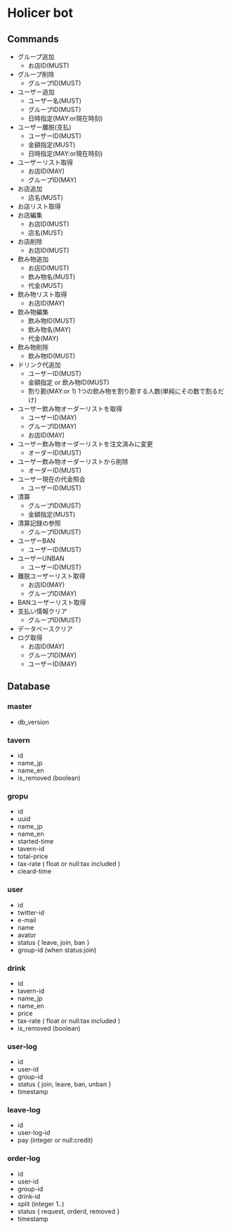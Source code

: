# Holicer bot

## Commands

- グループ追加
    * お店ID(MUST)
- グループ削除
    * グループID(MUST)
- ユーザー追加
    * ユーザー名(MUST)
    * グループID(MUST)
    * 日時指定(MAY:or現在時刻)
- ユーザー離脱(支払)
    * ユーザーID(MUST)
    * 金額指定(MUST)
    * 日時指定(MAY:or現在時刻)
- ユーザーリスト取得
    * お店ID(MAY)
    * グループID(MAY)
- お店追加
    * 店名(MUST)
- お店リスト取得
- お店編集
    * お店ID(MUST)
    * 店名(MUST)
- お店削除
    * お店ID(MUST)
- 飲み物追加
    * お店ID(MUST)
    * 飲み物名(MUST)
    * 代金(MUST)
- 飲み物リスト取得
    * お店ID(MAY)
- 飲み物編集
    * 飲み物ID(MUST)
    * 飲み物名(MAY)
    * 代金(MAY)
- 飲み物削除
    * 飲み物ID(MUST)
- ドリンク代追加
    * ユーザーID(MUST)
    * 金額指定 or 飲み物ID(MUST)
    * 割り勘(MAY:or 1) 1つの飲み物を割り勘する人数(単純にその数で割るだけ)
- ユーザー飲み物オーダーリストを取得
    * ユーザーID(MAY)
    * グループID(MAY)
    * お店ID(MAY)
- ユーザー飲み物オーダーリストを注文済みに変更
    * オーダーID(MUST)
- ユーザー飲み物オーダーリストから削除
    * オーダーID(MUST)
- ユーザー現在の代金照会
    * ユーザーID(MUST)
- 清算
    * グループID(MUST)
    * 金額指定(MUST)
- 清算記録の参照
    * グループID(MUST)
- ユーザーBAN
    * ユーザーID(MUST)
- ユーザーUNBAN
    * ユーザーID(MUST)
- 離脱ユーザーリスト取得
    * お店ID(MAY)
    * グループID(MAY)
- BANユーザーリスト取得
- 支払い情報クリア
    * グループID(MUST)
- データベースクリア
- ログ取得
    * お店ID(MAY)
    * グループID(MAY)
    * ユーザーID(MAY)

## Database

### master
* db_version

### tavern
* id
* name_jp
* name_en
* is_removed (boolean)

### gropu
* id
* uuid
* name_jp
* name_en
* started-time
* tavern-id
* total-price
* tax-rate ( float or null:tax included )
* cleard-time

### user
* id
* twitter-id
* e-mail
* name
* avator
* status { leave, join, ban }
* group-id (when status:join)

### drink
* id
* tavern-id
* name_jp
* name_en
* price
* tax-rate ( float or null:tax included )
* is_removed (boolean)

### user-log
* id
* user-id
* group-id
* status { join, leave, ban, unban }
* timestamp

### leave-log
* id
* user-log-id
* pay (integer or null:credit)

### order-log
* id
* user-id
* group-id
* drink-id
* split (integer 1..)
* status { request, orderd, removed }
* timestamp
